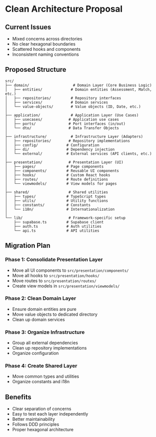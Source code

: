 # Clean Architecture Proposal

## Current Issues
- Mixed concerns across directories
- No clear hexagonal boundaries
- Scattered hooks and components
- Inconsistent naming conventions

## Proposed Structure

```
src/
├── domain/                    # Domain Layer (Core Business Logic)
│   ├── entities/             # Domain entities (Assessment, Match, etc.)
│   ├── repositories/         # Repository interfaces
│   ├── services/             # Domain services
│   └── value-objects/        # Value objects (ID, Date, etc.)
│
├── application/              # Application Layer (Use Cases)
│   ├── usecases/            # Application use cases
│   ├── ports/               # Port interfaces (in/out)
│   └── dto/                 # Data Transfer Objects
│
├── infrastructure/           # Infrastructure Layer (Adapters)
│   ├── repositories/        # Repository implementations
│   ├── config/             # Configuration
│   ├── di/                 # Dependency injection
│   └── external/           # External services (API clients, etc.)
│
├── presentation/            # Presentation Layer (UI)
│   ├── pages/              # Page components
│   ├── components/         # Reusable UI components
│   ├── hooks/              # Custom React hooks
│   ├── routes/             # Route definitions
│   └── viewmodels/         # View models for pages
│
├── shared/                  # Shared utilities
│   ├── types/              # TypeScript types
│   ├── utils/              # Utility functions
│   ├── constants/          # Constants
│   └── i18n/               # Internationalization
│
└── lib/                     # Framework-specific setup
    ├── supabase.ts         # Supabase client
    ├── auth.ts             # Auth utilities
    └── api.ts              # API utilities
```

## Migration Plan

### Phase 1: Consolidate Presentation Layer
- Move all UI components to `src/presentation/components/`
- Move all hooks to `src/presentation/hooks/`
- Move routes to `src/presentation/routes/`
- Create view models in `src/presentation/viewmodels/`

### Phase 2: Clean Domain Layer
- Ensure domain entities are pure
- Move value objects to dedicated directory
- Clean up domain services

### Phase 3: Organize Infrastructure
- Group all external dependencies
- Clean up repository implementations
- Organize configuration

### Phase 4: Create Shared Layer
- Move common types and utilities
- Organize constants and i18n

## Benefits
- Clear separation of concerns
- Easy to test each layer independently
- Better maintainability
- Follows DDD principles
- Proper hexagonal architecture 